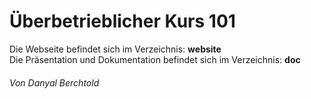 # Überbetrieblicher Kurs 101
Die Webseite befindet sich im Verzeichnis: **website**  
Die Präsentation und Dokumentation befindet sich im Verzeichnis: **doc**
###### Von Danyal Berchtold